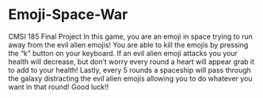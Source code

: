# Emoji-Space-War
CMSI 185 Final Project
In this game, you are an emoji in space trying to run away from the evil alien emojis! You are able to kill the emojis by pressing the “k” button on your keyboard. If an evil alien emoji attacks you your health will decrease, but don’t worry every round a heart will appear grab it to add to your health! Lastly, every 5 rounds a spaceship will pass through the galaxy distracting the evil alien emojis allowing you to do whatever you want in that round! Good luck!!
